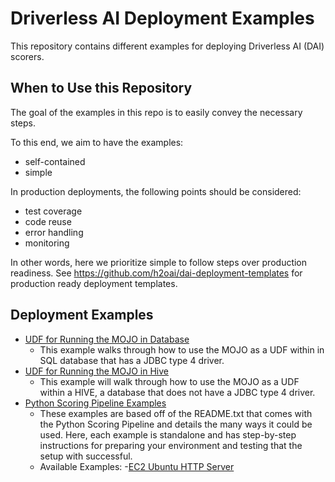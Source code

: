 # Driverless AI Deployment Examples

This repository contains different examples for deploying Driverless AI (DAI) scorers.

## When to Use this Repository

The goal of the examples in this repo is to easily convey the necessary steps.

To this end, we aim to have the examples:
 - self-contained
 - simple

In production deployments, the following points should be considered:
 - test coverage
 - code reuse
 - error handling
 - monitoring

In other words, here we prioritize simple to follow steps over production readiness.
See https://github.com/h2oai/dai-deployment-templates for production ready
deployment templates.

## Deployment Examples

- [UDF for Running the MOJO in Database](./mojo-db-udf)
   - This example walks through how to use the MOJO as a UDF within in SQL database that has a JDBC type 4 driver.
- [UDF for Running the MOJO in Hive](./mojo-db-hive)
   - This example will walk through how to use the MOJO as a UDF within a HIVE, a database that does not have a JDBC type 4 driver.
- [Python Scoring Pipeline Examples](./python-scoring-pipeline)
   - These examples are based off of the README.txt that comes with the Python Scoring Pipeline and details the many ways it could be used. Here, each example is standalone and has step-by-step instructions for preparing your environment and testing that the setup with successful.
   - Available Examples:
      -[EC2 Ubuntu HTTP Server](./python-scoring-pipeline/http_ec2_ubuntu.md)
